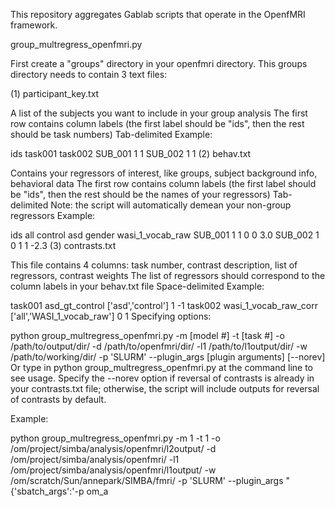 This repository aggregates Gablab scripts that operate in the OpenfMRI framework.

group_multregress_openfmri.py

First create a "groups" directory in your openfmri directory. This groups directory needs to contain 3 text files:

(1) participant_key.txt

A list of the subjects you want to include in your group analysis
The first row contains column labels (the first label should be "ids", then the rest should be task numbers)
Tab-delimited
Example:

ids        task001  task002
SUB_001    1        1
SUB_002    1        1
(2) behav.txt

Contains your regressors of interest, like groups, subject background info, behavioral data
The first row contains column labels (the first label should be "ids", then the rest should be the names of your regressors)
Tab-delimited
Note: the script will automatically demean your non-group regressors
Example:

ids        all     control   asd    gender     wasi_1_vocab_raw
SUB_001    1       1         0      0          3.0
SUB_002    1       0         1      1          -2.3 
(3) contrasts.txt

This file contains 4 columns: task number, contrast description, list of regressors, contrast weights
The list of regressors should correspond to the column labels in your behav.txt file
Space-delimited
Example:

task001 asd_gt_control ['asd','control'] 1 -1
task002 wasi_1_vocab_raw_corr ['all','WASI_1_vocab_raw'] 0 1
Specifying options:

python group_multregress_openfmri.py -m [model #] -t [task #] -o /path/to/output/dir/ -d /path/to/openfmri/dir/ 
-l1 /path/to/l1output/dir/ -w /path/to/working/dir/ -p 'SLURM' --plugin_args [plugin arguments] [--norev]
Or type in python group_multregress_openfmri.py at the command line to see usage. Specify the --norev option if reversal of contrasts is already in your contrasts.txt file; otherwise, the script will include outputs for reversal of contrasts by default.

Example:

python group_multregress_openfmri.py -m 1 -t 1 -o /om/project/simba/analysis/openfmri/l2output/ 
-d /om/project/simba/analysis/openfmri/ -l1 /om/project/simba/analysis/openfmri/l1output/
-w /om/scratch/Sun/annepark/SIMBA/fmri/ -p 'SLURM' --plugin_args "{'sbatch_args':'-p om_a
